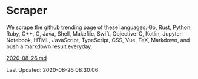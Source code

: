 # Scraper

We scrape the github trending page of these languages: Go, Rust, Python, Ruby, C++, C, Java, Shell, Makefile, Swift, Objective-C, Kotlin, Jupyter-Notebook, HTML, JavaScript, TypeScript, CSS, Vue, TeX, Markdown, and push a markdown result everyday.

[2020-08-26.md](https://github.com/yangwenmai/github-trending-backup/blob/master/2020-08-26.md)

Last Updated: 2020-08-26 08:30:06
